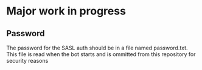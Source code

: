 # Major work in progress

## Password

The password for the SASL auth should be in a file named password.txt. This
file is read when the bot starts and is ommitted from this repository for
security reasons
